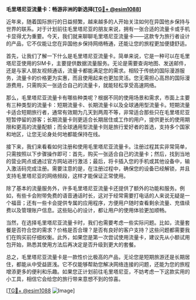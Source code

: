 **毛里塔尼亚流量卡：畅游非洲的新选择[[TG💪+ @esim1088](https://t.me/s/esim1088)]**

近年来，随着国际旅行的日益频繁，越来越多的人开始关注如何在异国他乡保持与世界的联系。对于计划前往毛里塔尼亚的朋友来说，拥有一张合适的流量卡或手机卡显得尤为重要。今天，我们就来聊聊毛里塔尼亚流量卡——这款专为旅行者设计的产品，它不仅能让您在异国他乡保持网络畅通，还能让您的旅程更加便捷舒适。

首先，让我们了解一下什么是毛里塔尼亚流量卡。简单来说，它是一种可以在毛里塔尼亚使用的SIM卡，主要提供数据流量服务。无论是需要查询地图、发送邮件，还是与家人朋友视频通话，流量卡都能满足您的需求。相较于传统的国际漫游服务，流量卡的价格更为实惠，而且使用起来也更加灵活。您无需担心高昂的国际漫游费用，只需购买一张适合自己的流量卡，就能轻松享受高速网络。

那么，毛里塔尼亚流量卡有哪些种类呢？根据不同的使用场景和需求，市面上主要有三种类型的流量卡：短期流量卡、长期流量卡以及全球通用型流量卡。短期流量卡适合短期旅行者，通常有效期为几天到两周不等，非常适合那些只在毛里塔尼亚短暂停留的游客；长期流量卡则更适合长期居住或工作的用户，提供更长的使用期限和更高的流量配额；而全球通用型流量卡则是旅行爱好者的首选，支持多个国家和地区，让您无论身处何地都能保持在线。

接下来，我们来看看如何注册和使用毛里塔尼亚流量卡。注册过程其实非常简单，只需按照以下步骤操作即可：首先，购买一张适合自己的流量卡；然后，找到当地的营业网点或通过官方网站进行激活；最后，将卡插入您的手机或其他设备中，输入激活码完成注册。需要注意的是，在注册过程中，确保您的设备已经解锁，并且支持毛里塔尼亚的网络频段，这样才能保证正常使用。

除了基本的流量服务外，许多毛里塔尼亚流量卡还提供了额外的功能和服务。例如，有些卡会附带免费的语音通话时长，这对于经常需要打电话的人来说无疑是一个福音；还有一些卡会提供专属的应用程序，方便用户随时查看剩余流量、充值续费以及管理账户信息。这些贴心的设计，都让用户的使用体验更加顺畅。

当然，在选择毛里塔尼亚流量卡时，我们也需要考虑一些实际问题。比如，流量套餐是否符合您的需求？价格是否合理？是否有良好的客户支持？这些问题都需要我们在购买前仔细权衡。此外，如果您是第一次尝试使用流量卡，建议先从小额试用包开始，熟悉其使用方法后再决定是否升级到更大的套餐。

总之，毛里塔尼亚流量卡是一款性价比极高的产品，无论您是短期旅游还是长期居住，都能从中受益匪浅。它不仅能够帮助您解决网络连接的问题，还能为您的旅程增添更多的便利和乐趣。如果您正计划前往毛里塔尼亚，不妨考虑一下这款实用的小工具，相信它会给您的旅行带来意想不到的惊喜。

[[TG💪+ @esim1088](https://t.me/s/esim1088) ![Image](https://i.postimg.cc/4NQfJmqS/Snipaste-2025-05-13-00-14-12.png)]